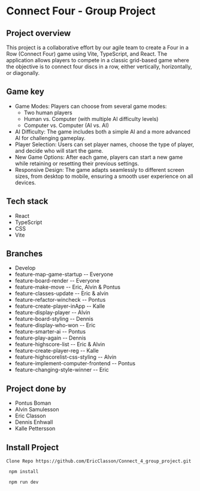 # Connect Four - Group Project

## Project overview

This project is a collaborative effort by our agile team to create a Four in a Row (Connect Four) game using Vite, TypeScript, and React. The application allows players to compete in a classic grid-based game where the objective is to connect four discs in a row, either vertically, horizontally, or diagonally.

## Game key

- Game Modes: Players can choose from several game modes:
  - Two human players
  - Human vs. Computer (with multiple AI difficulty levels)
  - Computer vs. Computer (AI vs. AI)
- AI Difficulty: The game includes both a simple AI and a more advanced AI for challenging gameplay.
- Player Selection: Users can set player names, choose the type of player, and decide who will start the game.
- New Game Options: After each game, players can start a new game while retaining or resetting their previous settings.
- Responsive Design: The game adapts seamlessly to different screen sizes, from desktop to mobile, ensuring a smooth user experience on all devices.

## Tech stack

- React
- TypeScript
- CSS
- Vite

## Branches

- Develop
- feature-map-game-startup -- Everyone
- feature-board-render -- Everyone
- feature-make-move -- Eric, Alvin & Pontus
- feature-classes-update -- Eric & alvin
- feature-refactor-wincheck -- Pontus
- feature-create-player-inApp -- Kalle
- feature-display-player -- Alvin
- feature-board-styling -- Dennis
- feature-display-who-won -- Eric
- feature-smarter-ai -- Pontus
- feature-play-again -- Dennis
- feature-highscore-list -- Eric & Alvin
- feature-create-player-reg -- Kalle
- feature-highscorelist-css-styling -- Alvin
- feature-implement-computer-frontend -- Pontus
- feature-changing-style-winner -- Eric

## Project done by

- Pontus Boman
- Alvin Samulesson
- Eric Classon
- Dennis Enhwall
- Kalle Pettersson

## Install Project

```
Clone Repo https://github.com/EricClasson/Connect_4_group_project.git
```

```
 npm install
```

```
 npm run dev
```
